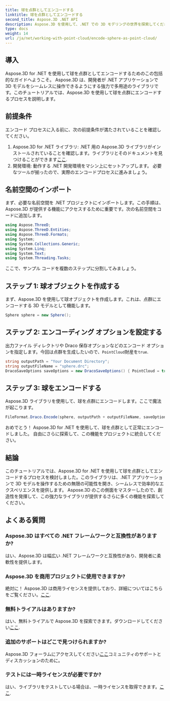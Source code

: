 ```yaml
---
title: 球を点群としてエンコードする
linktitle: 球を点群としてエンコードする
second_title: Aspose.3D .NET API
description: Aspose.3D を使用して、.NET での 3D モデリングの世界を探索してください。球を点群に簡単にエンコードする方法を学びましょう。今すぐあなたの創造性を解き放ちましょう！
type: docs
weight: 14
url: /ja/net/working-with-point-cloud/encode-sphere-as-point-cloud/
---
```

## 導入
Aspose.3D for .NET を使用して球を点群としてエンコードするためのこの包括的なガイドへようこそ。 Aspose.3D は、開発者が .NET アプリケーションで 3D モデルをシームレスに操作できるようにする強力で多用途のライブラリです。このチュートリアルでは、Aspose.3D を使用して球を点群にエンコードするプロセスを説明します。
## 前提条件
エンコード プロセスに入る前に、次の前提条件が満たされていることを確認してください。
1.  Aspose.3D for .NET ライブラリ: .NET 用の Aspose.3D ライブラリがインストールされていることを確認します。ライブラリとそのドキュメントを見つけることができます[ここ](https://reference.aspose.com/3d/net/).
2. 開発環境: 動作する .NET 開発環境をマシン上にセットアップします。
必要なツールが揃ったので、実際のエンコードプロセスに進みましょう。
## 名前空間のインポート
まず、必要な名前空間を .NET プロジェクトにインポートします。この手順は、Aspose.3D が提供する機能にアクセスするために重要です。次の名前空間をコードに追加します。
```csharp
using Aspose.ThreeD;
using Aspose.ThreeD.Entities;
using Aspose.ThreeD.Formats;
using System;
using System.Collections.Generic;
using System.Linq;
using System.Text;
using System.Threading.Tasks;
```
ここで、サンプル コードを複数のステップに分割してみましょう。
## ステップ 1: 球オブジェクトを作成する
まず、Aspose.3D を使用して球オブジェクトを作成します。これは、点群にエンコードする 3D モデルとして機能します。
```csharp
Sphere sphere = new Sphere();
```
## ステップ 2: エンコーディング オプションを設定する
出力ファイル ディレクトリや Draco 保存オプションなどのエンコード オプションを指定します。今回は点群を生成したいので、`PointCloud`財産を`true`.
```csharp
string outputPath = "Your Document Directory";
string outputFileName = "sphere.drc";
DracoSaveOptions saveOptions = new DracoSaveOptions() { PointCloud = true };
```
## ステップ 3: 球をエンコードする
Aspose.3D ライブラリを使用して、球を点群にエンコードします。ここで魔法が起こります。
```csharp
FileFormat.Draco.Encode(sphere, outputPath + outputFileName, saveOptions);
```
おめでとう！ Aspose.3D for .NET を使用して、球を点群として正常にエンコードしました。
自由にさらに探索して、この機能をプロジェクトに統合してください。
## 結論
このチュートリアルでは、Aspose.3D for .NET を使用して球を点群としてエンコードするプロセスを検討しました。このライブラリは、.NET アプリケーションで 3D モデルを操作するための無限の可能性を開き、シームレスで効率的なエクスペリエンスを提供します。
Aspose.3D のこの側面をマスターしたので、創造性を発揮して、この強力なライブラリが提供するさらに多くの機能を探索してください。
## よくある質問
### Aspose.3D はすべての .NET フレームワークと互換性がありますか?
はい、Aspose.3D は幅広い .NET フレームワークと互換性があり、開発者に柔軟性を提供します。
### Aspose.3D を商用プロジェクトに使用できますか?
絶対に！ Aspose.3D は商用ライセンスを提供しており、詳細についてはこちらをご覧ください。[ここ](https://purchase.aspose.com/buy).
### 無料トライアルはありますか?
はい、無料トライアルで Aspose.3D を探索できます。ダウンロードしてください[ここ](https://releases.aspose.com/).
### 追加のサポートはどこで見つけられますか?
 Aspose.3D フォーラムにアクセスしてください[ここ](https://forum.aspose.com/c/3d/18)コミュニティのサポートとディスカッションのために。
### テストには一時ライセンスが必要ですか?
はい、ライブラリをテストしている場合は、一時ライセンスを取得できます。[ここ](https://purchase.aspose.com/temporary-license/).